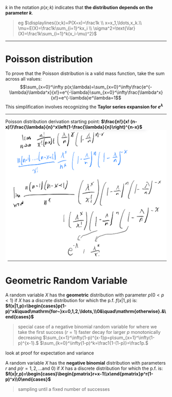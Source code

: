 $k$ in the notation $p(x; k)$ indicates that **the distribution depends on the parameter $k$**.
> eg $\displaylines{(x;k)=P(X=x)=\frac1k \\ x=x_1,\ldots,x_k.\\ \mu=E(X)=\frac1k\sum_{i=1}^kx_i  \\ \sigma^2=\text{Var}(X)=\frac1k\sum_{i=1}^k(x_i-\mu)^2}$ 

***

# Poisson distribution

To prove that the Poisson distribution is a valid mass function, take the sum across all values: 
$$\sum_{x=0}^\infty p(x;\lambda)=\sum_{x=0}^\infty\frac{e^{-\lambda}\lambda^x}{x!}=e^{-\lambda}\sum_{x=0}^\infty\frac{\lambda^x}{x!}=e^{-\lambda}e^\lambda=1$$
This simplification involves recognizing the **Taylor series expansion for $e^\lambda$** 

***

Poisson distribution derivation starting point: **$\frac{n!}{x! (n-x)!}\frac{\lambda}{n}^x\left(1-\frac{\lambda}{n}\right)^{n-x}$**
	![](z_attachments/IMG_8CFDD2512058-1.jpeg)

# Geometric Random Variable

A random variable $X$ has the **geometric** distribution with parameter $p (0 < p < 1)$ if $X$ has a discrete distribution for which the p.f. $f(x|1, p)$ is:
**$f(x|1,p)=\begin{cases}p(1-p)^x&\quad\mathrm{for~}x=0,1,2,\ldots,\\0&\quad\mathrm{otherwise}.&\end{cases}$**
> special case of a negative binomial random variable for where we take the first success ($r=1$)
> faster decay for larger $p$
> monotonically decreasing
> $\sum_{x=1}^\infty(1-p)^{x-1}p=p\sum_{x=1}^\infty(1-p)^{x-1}.$
> $\sum_{k=0}^\infty(1-p)^k=\frac1{1-(1-p)}=\frac1p.$
> 

look at proof for expectation and variance

A random variable $X$ has the **negative binomial** distribution with parameters $r$ and $p (r = 1, 2,... \textrm{and}~0)$ if $X$ has a discrete distribution for which the p.f. is:
**$f(x|r,p)=\begin{cases}\begin{pmatrix}r+x-1\\x\end{pmatrix}p^r(1-p)^x\\0\end{cases}$**
> sampling until a fixed number of successes